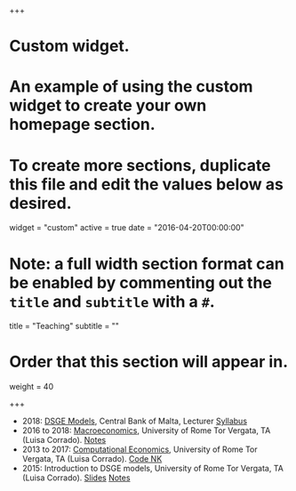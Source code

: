 +++
# Custom widget.
# An example of using the custom widget to create your own homepage section.
# To create more sections, duplicate this file and edit the values below as desired.
widget = "custom"
active = true
date = "2016-04-20T00:00:00"

# Note: a full width section format can be enabled by commenting out the `title` and `subtitle` with a `#`.
title = "Teaching"
subtitle = ""

# Order that this section will appear in.
weight = 40

+++

- 2018: [DSGE Models](teaching/cbm_introduction_to_dsge_models.pdf), Central Bank of Malta, Lecturer <a href="teaching/Syllabus.pdf" class="btn">Syllabus</a>
- 2016 to 2018: [Macroeconomics](http://economia.uniroma2.it/master-science/economics/corso/893/), University of Rome Tor Vergata, TA (Luisa Corrado). <a href="teaching/LB_notes.pdf" class="btn">Notes</a>
- 2013 to 2017: [Computational Economics](https://sites.google.com/site/luisacorrado/pro/computational-economics), University of Rome Tor Vergata, TA (Luisa Corrado). <a href="teaching/code_NK.zip" class="btn">Code NK</a>
- 2015: Introduction to DSGE models, University of Rome Tor Vergata, TA (Luisa Corrado). <a href="teaching/Introduction to DSGE Models (RBC).pdf" class="btn">Slides</a>  <a href="teaching/Introduction to DSGE models (NK).pdf" class="btn">Notes</a>